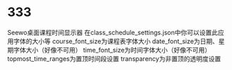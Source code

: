 # 333
Seewo桌面课程时间显示器
在class_schedule_settings.json中你可以设置此应用字体的大小等
course_font_size为课程表字体大小
date_font_size为日期、星期字体大小（好像不可用）
time_font_size为时间字体大小（好像不可用）
topmost_time_ranges为置顶时间段设置
transparency为非置顶的透明度设置
